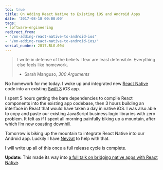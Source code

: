 ```yaml
---
toc: true
title: On Adding React Native to Existing iOS and Android Apps
date: '2017-08-10 00:00:00'
tags:
- software-engineering
redirect_from:
- "/on-adding-react-native-to-android-ios"
- "/on-adding-react-native-to-android-ios/"
serial_number: 2017.BLG.004
---
```

> I write in defense of the beliefs I fear are least defensible. Everything else feels like homework.   
> - Sarah Manguso, _300 Arguments_

No homework for me today. I woke up and integrated new [React Native](https://facebook.github.io/react-native/) code into an existing [Swift 3](https://swift.org) iOS app.

I spent 5 hours getting the bare dependencies to compile React components into the existing app codebase, then 3 hours building an interface in React that would have taken a day in native iOS. I was also able to copy and paste our existing JavaScript business logic libraries with zero problem. It felt as if I spent all morning painfully biking up a mountain, after which I’m [now coasting downhill](https://www.youtube.com/watch?v=fYGPcfUqzL0).

Tomorrow is biking up the mountain to integrate React Native into our Android app. Luckily I have [Nevzat](https://gitlab.com/nevzat) to help with that.

I will write up all of this once a full release cycle is complete.

**Update:** This made its way into [a full talk on bridging native apps with React Native](http://ghpages.joshbeckman.org/presents/bridge-existing-ios-android-apps-react-native/).

